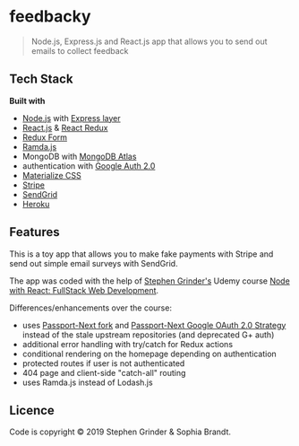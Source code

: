 # feedbacky

> Node.js, Express.js and React.js app that allows you to send out emails to collect feedback

## Tech Stack

**Built with**

- [Node.js](https://nodejs.org) with [Express layer](https://expressjs.com/)
- [React.js](https://reactjs.org/) & [React Redux](https://react-redux.js.org/)
- [Redux Form](https://redux-form.com)
- [Ramda.js](https://ramdajs.com/)
- MongoDB with [MongoDB Atlas](https://www.mongodb.com/cloud/atlas)
- authentication with [Google Auth 2.0](https://developers.google.com/identity/protocols/OAuth2)
- [Materialize CSS](https://materializecss.com/)
- [Stripe](https://stripe.com/)
- [SendGrid](https://sendgrid.com/)
- [Heroku](https://heroku.com)

## Features

This is a toy app that allows you to make fake payments with Stripe and send out simple email surveys with SendGrid.

The app was coded with the help of [Stephen Grinder's](https://github.com/StephenGrider) Udemy course [Node with React: FullStack Web Development](https://www.udemy.com/node-with-react-fullstack-web-development).

Differences/enhancements over the course:

- uses [Passport-Next fork](https://github.com/passport-next/passport) and [Passport-Next Google OAuth 2.0 Strategy](https://github.com/passport-next/passport-google-oauth2) instead of the stale upstream repositories (and deprecated G+ auth)
- additional error handling with try/catch for Redux actions
- conditional rendering on the homepage depending on authentication
- protected routes if user is not authenticated
- 404 page and client-side "catch-all" routing
- uses Ramda.js instead of Lodash.js

## Licence

Code is copyright © 2019 Stephen Grinder & Sophia Brandt.
